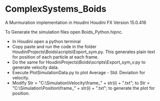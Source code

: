 # ComplexSystems_Boids
A Murmuration implementation in Houdini
Houdini FX Version 15.0.416

To Generate the simulation files open Boids_Python.hipnc. 
- In Houdini open a python terminal
- Copy paste and run the code in the folder HoudiniProjects\Boids\scripts\Export_sym.py. This generates plain text for position of 
  each particle at each frame.
- Do the same for HoudiniProjects\Boids\scripts\Export_sym_v.py to generate velocity data.
- Execute PlotSimulationData.py to plot Average - Std. Deviation for velocity.
- Modify Str = "C:\\Simulation\\Velocity\\frame_" + str(i) + ".txt"; to Str = "C:\\Simulation\\Position\\frame_" + str(i) + ".txt";
  to generate the plot for position.
